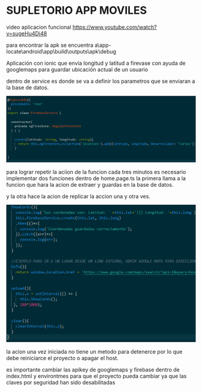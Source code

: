 # SUPLETORIO APP MOVILES

 video aplicacion funcional 
 https://www.youtube.com/watch?v=sugeHu4Di48

 para encontrar la apk se encuentra a\app-locate\android\app\build\outputs\apk\debug

Aplicación con ionic que envía longitud y latitud a firevase con ayuda de googlemaps para guardar ubicación actual de un usuario

dentro de service es donde se va a definir los parametros que se enviaran a la base de datos.

![img](src/assets/service.png)

para lograr repetir la aciion de la funcion cada tres minutos es necesario implementar dos funciones dentro de home.page.ts la primera llama a la funcion que hara la acion de extraer y guardas en la base de datos.

y la otra hace la acion de replicar la accion una y otra ves.

![img](src/assets/interval.png)

la acion una vez iniciada no tiene un metodo para detenerce por lo que debe reiniciarce el proyecto o apagar el host.

es importante cambiar las apikey de googlemaps y firebase dentro de index.html y environtmes para que el proyecto pueda cambiar ya que las claves por seguridad han sido desabilitadas



